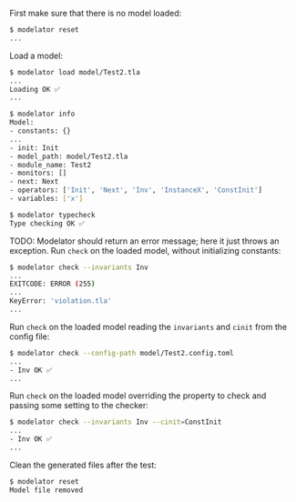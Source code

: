 First make sure that there is no model loaded:

```sh
$ modelator reset
...
```

Load a model:

```sh
$ modelator load model/Test2.tla
...
Loading OK ✅
...
```

```sh
$ modelator info
Model:
- constants: {}
...
- init: Init
- model_path: model/Test2.tla
- module_name: Test2
- monitors: []
- next: Next
- operators: ['Init', 'Next', 'Inv', 'InstanceX', 'ConstInit']
- variables: ['x']
```

```sh
$ modelator typecheck
Type checking OK ✅
```

TODO: Modelator should return an error message; here it just throws an exception.
Run `check` on the loaded model, without initializing constants:

```sh
$ modelator check --invariants Inv
...
EXITCODE: ERROR (255)
...
KeyError: 'violation.tla'
...
```

Run `check` on the loaded model reading the `invariants` and `cinit` from the config file:

```sh
$ modelator check --config-path model/Test2.config.toml
...
- Inv OK ✅
...
```

Run `check` on the loaded model overriding the property to check and passing some setting to the checker:

```sh
$ modelator check --invariants Inv --cinit=ConstInit
...
- Inv OK ✅
...
```

Clean the generated files after the test:

```sh
$ modelator reset
Model file removed
```

